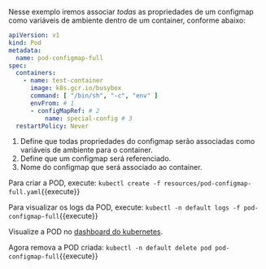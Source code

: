 Nesse exemplo iremos associar *todas* as propriedades de um configmap como variáveis de ambiente dentro de um container, conforme abaixo:

```yaml
apiVersion: v1
kind: Pod
metadata:
  name: pod-configmap-full
spec:
  containers:
    - name: test-container
      image: k8s.gcr.io/busybox
      command: [ "/bin/sh", "-c", "env" ]
      envFrom: # 1
      - configMapRef: # 2
          name: special-config # 3
  restartPolicy: Never

```
1. Define que todas propriedades do configmap serão associadas como variáveis de ambiente para o container.
2. Define que um configmap será referenciado.
3. Nome do configmap que será associado ao container.

Para criar a POD, execute: `kubectl create -f resources/pod-configmap-full.yaml`{{execute}}

Para visualizar os logs da POD, execute: `kubectl -n default logs -f pod-configmap-full`{{execute}}

Visualize a POD no [dashboard do kubernetes](https://[[HOST_SUBDOMAIN]]-30000-[[KATACODA_HOST]].environments.katacoda.com/).

Agora remova a POD criada: `kubectl -n default delete pod pod-configmap-full`{{execute}}
